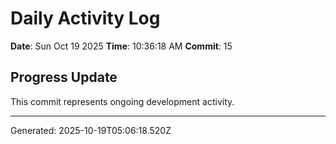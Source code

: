 # Daily Activity Log

**Date**: Sun Oct 19 2025
**Time**: 10:36:18 AM
**Commit**: 15

## Progress Update

This commit represents ongoing development activity.

---
Generated: 2025-10-19T05:06:18.520Z

